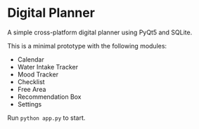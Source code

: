 # Digital Planner

A simple cross-platform digital planner using PyQt5 and SQLite.

This is a minimal prototype with the following modules:
- Calendar
- Water Intake Tracker
- Mood Tracker
- Checklist
- Free Area
- Recommendation Box
- Settings

Run `python app.py` to start.
